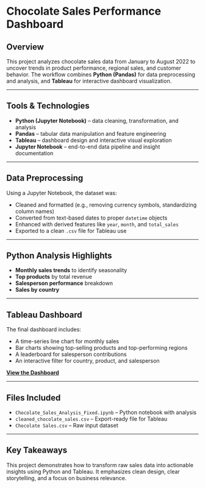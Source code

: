 # Chocolate Sales Performance Dashboard

## Overview

This project analyzes chocolate sales data from January to August 2022 to uncover trends in product performance, regional sales, and customer behavior. The workflow combines **Python (Pandas)** for data preprocessing and analysis, and **Tableau** for interactive dashboard visualization.

---

## Tools & Technologies

- **Python (Jupyter Notebook)** – data cleaning, transformation, and analysis
- **Pandas** – tabular data manipulation and feature engineering
- **Tableau** – dashboard design and interactive visual exploration
- **Jupyter Notebook** – end-to-end data pipeline and insight documentation

---

## Data Preprocessing

Using a Jupyter Notebook, the dataset was:

- Cleaned and formatted (e.g., removing currency symbols, standardizing column names)
- Converted from text-based dates to proper `datetime` objects
- Enhanced with derived features like `year`, `month`, and `total_sales`
- Exported to a clean `.csv` file for Tableau use

---

## Python Analysis Highlights

- **Monthly sales trends** to identify seasonality
- **Top products** by total revenue
- **Salesperson performance** breakdown
- **Sales by country**

---

## Tableau Dashboard

The final dashboard includes:

- A time-series line chart for monthly sales
- Bar charts showing top-selling products and top-performing regions
- A leaderboard for salesperson contributions
- An interactive filter for country, product, and salesperson

**[View the Dashboard](https://public.tableau.com/app/profile/ein.cagle/viz/GlobalChocolateSalesDashboard_17443257086610/GlobalChocolateSalesDashboard)**

---

## Files Included

- `Chocolate_Sales_Analysis_Fixed.ipynb` – Python notebook with analysis
- `cleaned_chocolate_sales.csv` – Export-ready file for Tableau
- `Chocolate Sales.csv` – Raw input dataset

---

## Key Takeaways

This project demonstrates how to transform raw sales data into actionable insights using Python and Tableau. It emphasizes clean design, clear storytelling, and a focus on business relevance.
